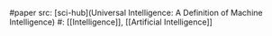 #paper 
src: [sci-hub](Universal Intelligence: A Definition of Machine Intelligence) 
#: [[Intelligence]], [[Artificial Intelligence]]

